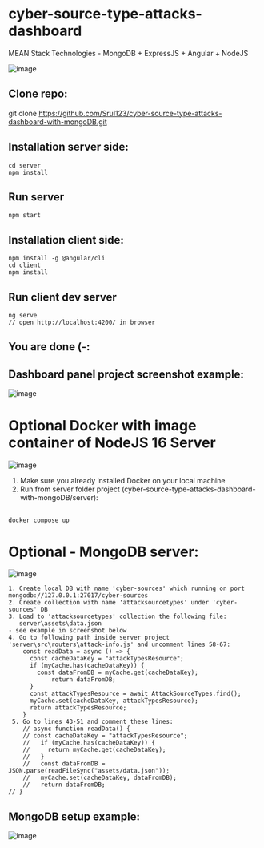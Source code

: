 # cyber-source-type-attacks-dashboard
MEAN Stack Technologies - MongoDB + ExpressJS + Angular + NodeJS

![image](https://user-images.githubusercontent.com/31043411/198828746-5b0e0a0b-da70-4780-9817-857799de47b2.png)




## Clone repo:
git clone https://github.com/Srul123/cyber-source-type-attacks-dashboard-with-mongoDB.git

## Installation server side:
    cd server 
    npm install

## Run server
    npm start

## Installation client side:
    npm install -g @angular/cli
    cd client
    npm install

## Run client dev server
    ng serve
    // open http://localhost:4200/ in browser
    
## You are done (-:
    
## Dashboard panel project screenshot example:		
![image](https://user-images.githubusercontent.com/31043411/198828452-170d268d-496d-43e8-a90a-2ae09a30b7c7.png)    

# Optional Docker with image container of NodeJS 16 Server
![image](https://user-images.githubusercontent.com/31043411/202275317-17ac04df-91fd-4d5a-8b36-27b114824892.png)


1. Make sure you already installed Docker on your local machine
2. Run from server folder project (cyber-source-type-attacks-dashboard-with-mongoDB/server): 
##
    docker compose up

# Optional - MongoDB server:
![image](https://user-images.githubusercontent.com/31043411/202291201-538a4c55-a6c1-4544-a36d-bb679de1ddfc.png)

    1. Create local DB with name 'cyber-sources' which running on port mongodb://127.0.0.1:27017/cyber-sources
    2. Create collection with name 'attacksourcetypes' under 'cyber-sources' DB
    3. Load to 'attacksourcetypes' collection the following file: 
       server\assets\data.json
	- see example in screenshot below
    4. Go to following path inside server project 'server\src\routers\attack-info.js' and uncomment lines 58-67:
		const readData = async () => {
		  const cacheDataKey = "attackTypesResource";
		  if (myCache.has(cacheDataKey)) {
		    const dataFromDB = myCache.get(cacheDataKey);
    		    return dataFromDB;
		  }
		  const attackTypesResource = await AttackSourceTypes.find();
		  myCache.set(cacheDataKey, attackTypesResource);
		  return attackTypesResource;
		}
     5. Go to lines 43-51 and comment these lines:
        // async function readData() {
		// const cacheDataKey = "attackTypesResource";
		//   if (myCache.has(cacheDataKey)) {
		//     return myCache.get(cacheDataKey);
		//   }
		//   const dataFromDB = JSON.parse(readFileSync("assets/data.json"));
		//   myCache.set(cacheDataKey, dataFromDB);
		//   return dataFromDB;
	// }
	



## MongoDB setup example:
![image](https://user-images.githubusercontent.com/31043411/198828471-3ae78552-2e2e-4bdf-96e4-7880c1873aaf.png)

